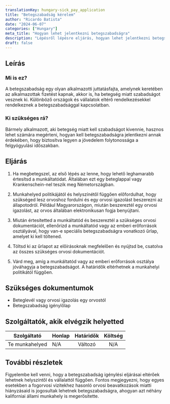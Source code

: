 ```yaml
---
translationKey: hungary-sick_pay_application
title: "Betegszabadság kérelem"
author: "Ricardo Batista"
date: "2024-06-07"
categories: ["Hungary"]
meta_title: "Hogyan lehet jelentkezni betegszabadságra"
description: "Lépésről lépésre eljárás, hogyan lehet jelentkezni betegszabadságra"
draft: false
---
```


## Leírás
### Mi is ez?
A betegszabadság egy olyan alkalmazotti juttatásfajta, amelynek keretében az alkalmazottak fizetést kapnak, akkor is, ha betegség miatt szabadságot vesznek ki. Különböző országok és vállalatok eltérő rendelkezésekkel rendelkeznek a betegszabadsággal kapcsolatban.

### Ki szükséges rá?
Bármely alkalmazott, aki betegség miatt kell szabadságot kivennie, hasznos lehet számára megérteni, hogyan kell betegszabadságra jelentkezni annak érdekében, hogy biztosítva legyen a jövedelem folytonossága a felgyógyulási időszakban.

## Eljárás
1. Ha megbetegszel, az első lépés az lenne, hogy lehető leghamarabb értesítsd a munkáltatódat. Általában ezt egy beteglappal vagy Krankenschein-nel teszik meg Németországban.

2. Munkahelyed politikájától és helyszínétől függően előfordulhat, hogy szükséged lesz orvoshoz fordulni és egy orvosi igazolást beszerezni az állapotodról. Például Magyarországon, miután beszereztél egy orvosi igazolást, az orvos általában elektronikusan fogja benyújtani.

3. Miután értesítetted a munkáltatód és beszereztél a szükséges orvosi dokumentációt, ellenőrizd a munkáltatód vagy az emberi erőforrások osztályával, hogy van-e speciális betegszabadságra vonatkozó űrlap, amelyet ki kell töltened.

4. Töltsd ki az űrlapot az előírásoknak megfelelően és nyújtsd be, csatolva az összes szükséges orvosi dokumentációt.

5. Várd meg, amíg a munkáltatód vagy az emberi erőforrások osztálya jóváhagyja a betegszabadságot. A határidők eltérhetnek a munkahelyi politikától függően.

## Szükséges dokumentumok
- Beteglevél vagy orvosi igazolás egy orvostól
- Betegszabadság igénylőlap

## Szolgáltatók, akik elvégzik helyetted

| Szolgáltató    |     Honlap     |     Határidők    |      Költség      |
| --------------- | --------------- |  :-------------: | :-------------: |
| Te munkahelyed       |  N/A       |      Változó      |        N/A       |

## További részletek
Figyelembe kell venni, hogy a betegszabadság igénylési eljárásai eltérőek lehetnek helyszíntől és vállalattól függően. Fontos megjegyezni, hogy egyes esetekben a fogorvosi vizitekhez hasonló orvosi beavatkozások miatti hiányzásaid is jogosultak lehetnek betegszabadságra, ahogyan azt néhány kaliforniai állami munkahely is megerősítette.